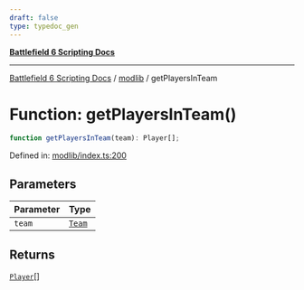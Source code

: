 ```yaml
---
draft: false
type: typedoc_gen
---
```


[**Battlefield 6 Scripting Docs**](../../_index.md)

***

[Battlefield 6 Scripting Docs](../../_index.md) / [modlib](../_index.md) / getPlayersInTeam

# Function: getPlayersInTeam()

```ts
function getPlayersInTeam(team): Player[];
```

Defined in: [modlib/index.ts:200](https://github.com/battlefield-portal-community/portal-docs/blob/ff09b2690670f74de7e97198022e5a97ff1161ff/generators/santiago/modlib/index.ts#L200)

## Parameters

| Parameter | Type |
| ------ | ------ |
| `team` | [`Team`](../../mod/mod/Team/_index.md) |

## Returns

[`Player`](../../mod/mod/Player/_index.md)[]
